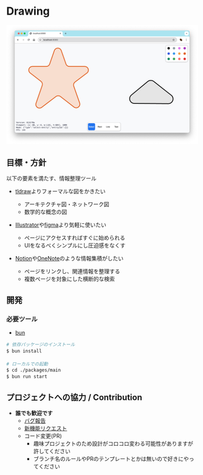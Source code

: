 # Drawing

![Screenshot](./docs/screenshot.png)

## 目標・方針

以下の要素を満たす、情報整理ツール

- [tldraw](https://tldraw.dev/)よりフォーマルな図をかきたい
    - アーキテクチャ図・ネットワーク図
    - 数学的な概念の図

- [Illustrator](https://www.adobe.com/jp/products/illustrator.html)や[figma](https://www.figma.com/)より気軽に使いたい
    - ページにアクセスすればすぐに始められる
    - UIをなるべくシンプルにし圧迫感をなくす

- [Notion](https://www.notion.so/)や[OneNote](https://www.microsoft.com/microsoft-365/onenote)のような情報集積がしたい
    - ページをリンクし、関連情報を整理する
    - 複数ページを対象にした横断的な検索

## 開発

### 必要ツール

- [bun](https://bun.sh/)

```bash
# 依存パッケージのインストール
$ bun install

# ローカルでの起動
$ cd ./packages/main
$ bun run start
```

## プロジェクトへの協力 / Contribution

- **誰でも歓迎です**
  - [バグ報告](https://github.com/Kiikurage/drawing2/issues/new?assignees=&labels=bug&projects=&template=bug-report---%E3%83%90%E3%82%B0%E5%A0%B1%E5%91%8A.md&title=)
  - [新機能リクエスト](https://github.com/Kiikurage/drawing2/issues/new)
  - コード変更(PR)
    - 趣味プロジェクトのため設計がコロコロ変わる可能性がありますが許してください
    - ブランチ名のルールやPRのテンプレートとかは無いので好きにやってください
